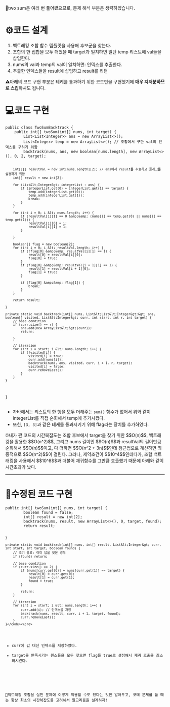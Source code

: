 <p>📢two sum은 여러 번 풀어봤으므로, 문제 해석 부분은 생략하겠습니다.</p>
<h1 id="⚙️코드-설계">⚙️코드 설계</h1>
<ol>
<li>백트래킹 조합 함수 템플릿을 사용해 후보군을 찾는다.</li>
<li>조합의 한 집합을 모두 더했을 때 target과 일치하면
일단 temp 리스트에 val들을 삽입한다.</li>
<li>nums의 val과 temp의 val이 일치하면: 인덱스를 추출한다.</li>
<li>추출한 인덱스들을 result에 삽입하고 result를 리턴</li>
</ol>
<p>⚠️아래의 코드 구현 부분은 테케를 통과하기 위한 코드만을 구현했기에 <strong>매우 지저분하므로 스킵</strong>하셔도 됩니다. </p>
<h1 id="💻코드-구현">💻코드 구현</h1>
<pre><code class="language-java">public class TwoSumBacktrack {
    public int[] twoSum(int[] nums, int target) {
        List&lt;List&lt;Integer&gt;&gt; ans = new ArrayList&lt;&gt;();
        List&lt;Integer&gt; temp = new ArrayList&lt;&gt;(); // 조합에서 구한 val의 인덱스를 구하기 위함
        backtrack(nums, ans, new boolean[nums.length], new ArrayList&lt;&gt;(), 0, 2, target);

        int[][] resultVal = new int[nums.length][2]; // ans에서 result를 추출하고 플래그를 설정하기 위함
        int[] result = new int[2];

        for (List&lt;Integer&gt; integerList : ans) {
            if (integerList.get(0) + integerList.get(1) == target) {
                temp.add(integerList.get(0));
                temp.add(integerList.get(1));
                break;
            }
        }

        for (int i = 0; i &lt; nums.length; i++) {
            if (resultVal[i][1] == 0 &amp;&amp; (nums[i] == temp.get(0) || nums[i] == temp.get(1))) {
                resultVal[i][0] = i;
                resultVal[i][1] = 1;
            }

        }

        boolean[] flag = new boolean[2];
        for (int i = 0; i &lt; resultVal.length; i++) {
            if (!flag[0] &amp;&amp; resultVal[i][1] == 1) {
                result[0] = resultVal[i][0];
                flag[0] = true;
            }
            if (flag[0] &amp;&amp; resultVal[i + 1][1] == 1) {
                result[1] = resultVal[i + 1][0];
                flag[1] = true;
            }

            if (flag[0] &amp;&amp; flag[1]) {
                break;
            }
        }

        return result;

    }

    private static void backtrack(int[] nums, List&lt;List&lt;Integer&gt;&gt; ans, boolean[] visited, List&lt;Integer&gt; curr, int start, int r, int target) {
        // base condition
        if (curr.size() == r) {
            ans.add(new ArrayList&lt;&gt;(curr));
            return;

        }

        // iteration
        for (int i = start; i &lt; nums.length; i++) {
            if (!visited[i]) {
                visited[i] = true;
                curr.add(nums[i]);
                backtrack(nums, ans, visited, curr, i + 1, r, target);
                visited[i] = false;
                curr.removeLast();
            }
        }
    }
}</code></pre>
<ul>
<li>자바에서는 리스트의 한 행을 모두 더해주는 <code>sum()</code> 함수가 없어서 위와 같이 integerList를 직접 순회해서 temp에 추가시켰다.</li>
<li>또한, <code>[3, 3]</code>과 같은 테케를 통과시키기 위해 flag라는 장치를 추가하였다.</li>
</ul>
<p>⏰내가 짠 코드의 시간복잡도는 조합 후보에서 target을 찾기 위한 $$O(n)$$, 백트래킹을 활용한 $$O(n^2)$$, 그리고 nums 길이인 $$O(n)$$과 resultVal의 길이만큼 순회해서 $$O(n)$$이고, 다 더하면 $$O(n^2 + 3n)$$인데 점근법으로 계산하면 최종적으로 $$O(n^2)$$이 걸린다. 
그러나, 제약조건이 $$10^4$$인데다가, 조합 백트래킹을 사용해서 $$10^8$$과 더불어 재귀함수를 그만큼 호출했기 때문에 아래와 같이 시간초과가 났다.
<img alt="" src="https://velog.velcdn.com/images/csj0209/post/24a1cb64-f9e7-4db7-8799-acf81c5b6dd1/image.png" /></p>
<hr />
<h1 id="🤖수정된-코드-구현">🤖수정된 코드 구현</h1>
<pre><code class="language-java">public int[] twoSum(int[] nums, int target) {
        boolean found = false;
        int[] result = new int[2];
        backtrack(nums, result, new ArrayList&lt;&gt;(), 0, target, found);
        return result;

    }

    private static void backtrack(int[] nums, int[] result, List&lt;Integer&gt; curr, int start, int target, boolean found) {
        // 조기 종료: 이미 답을 찾은 경우
        if (found) return;

        // base condition
        if (curr.size() == 2) {
            if (nums[curr.get(0)] + nums[curr.get(1)] == target) {
                result[0] = curr.get(0);
                result[1] = curr.get(1);
                found = true;
            }

            return;
        }

        // iteration
        for (int i = start; i &lt; nums.length; i++) {
            curr.add(i); // 인덱스를 저장
            backtrack(nums, result, curr, i + 1, target, found);
            curr.removeLast();
        }
    }</code></pre>
<ul>
<li>curr에 값 대신 인덱스를 저장하였다.</li>
<li>target을 만족시키는 원소들을 모두 찾으면 flag를 true로 설정해서 재귀 호출을 최소화시켰다.</li>
</ul>
<p><img alt="" src="https://velog.velcdn.com/images/csj0209/post/d670b46b-f7dd-43f3-a9ee-b84cfcd3d75d/image.png" /></p>
<p>📝백트래킹 조합을 실전 문제에 이렇게 적용할 수도 있다는 것만 알아두고, 코테 문제를 풀 때는 항상 최소의 시간복잡도를 고려해서 알고리즘을 설계하자!</p>
